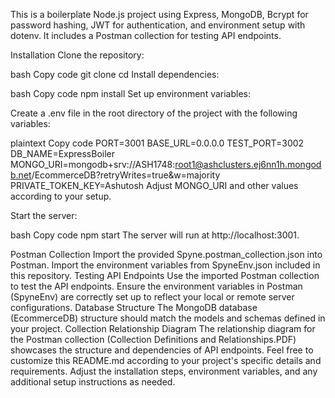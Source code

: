 This is a boilerplate Node.js project using Express, MongoDB, Bcrypt for password hashing, JWT for authentication, and environment setup with dotenv. It includes a Postman collection for testing API endpoints.

Installation
Clone the repository:

bash
Copy code
git clone <repository-url>
cd <project-folder>
Install dependencies:

bash
Copy code
npm install
Set up environment variables:

Create a .env file in the root directory of the project with the following variables:

plaintext
Copy code
PORT=3001
BASE_URL=0.0.0.0
TEST_PORT=3002
DB_NAME=ExpressBoiler
MONGO_URI=mongodb+srv://ASH1748:root1@ashclusters.ej6nn1h.mongodb.net/EcommerceDB?retryWrites=true&w=majority
PRIVATE_TOKEN_KEY=Ashutosh
Adjust MONGO_URI and other values according to your setup.

Start the server:

bash
Copy code
npm start
The server will run at http://localhost:3001.

Postman Collection
Import the provided Spyne.postman_collection.json into Postman.
Import the environment variables from SpyneEnv.json included in this repository.
Testing API Endpoints
Use the imported Postman collection to test the API endpoints.
Ensure the environment variables in Postman (SpyneEnv) are correctly set up to reflect your local or remote server configurations.
Database Structure
The MongoDB database (EcommerceDB) structure should match the models and schemas defined in your project.
Collection Relationship Diagram
The relationship diagram for the Postman collection (Collection Definitions and Relationships.PDF) showcases the structure and dependencies of API endpoints.
Feel free to customize this README.md according to your project's specific details and requirements. Adjust the installation steps, environment variables, and any additional setup instructions as needed.